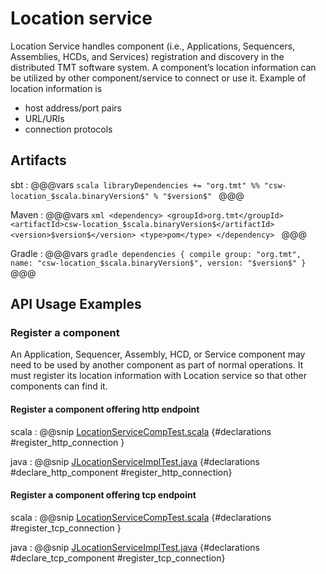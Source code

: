 # Location service

Location Service handles component (i.e., Applications, Sequencers, Assemblies, HCDs, and Services) registration and discovery in the distributed TMT software system. A component’s location information can be utilized by other component/service to connect or use it. Example of location information is
 
* host address/port pairs
* URL/URIs
* connection protocols

## Artifacts

sbt
:   @@@vars
    ```scala
    libraryDependencies += "org.tmt" %% "csw-location_$scala.binaryVersion$" % "$version$"
    ```
    @@@

Maven
:   @@@vars
    ```xml
    <dependency>
     <groupId>org.tmt</groupId>
     <artifactId>csw-location_$scala.binaryVersion$</artifactId>
     <version>$version$</version>
     <type>pom</type>
    </dependency>
    ```
    @@@

Gradle
:   @@@vars
    ```gradle
    dependencies {
      compile group: "org.tmt", name: "csw-location_$scala.binaryVersion$", version: "$version$"
    }
    ```
    @@@


## API Usage Examples

### Register a component

An Application, Sequencer, Assembly, HCD, or Service component may need to be used by another component as part of normal operations. It must register its location information with Location service so that other components can find it.

#### Register a component offering http endpoint 

scala
:   @@snip [LocationServiceCompTest.scala](../../../csw-location/src/test/scala/csw/services/location/scaladsl/LocationServiceCompTest.scala) {#declarations #register_http_connection }

java
:   @@snip [JLocationServiceImplTest.java](../../../csw-location/src/test/java/csw/services/location/javadsl/JLocationServiceImplTest.java) {#declarations #declare_http_component #register_http_connection}

#### Register a component offering tcp endpoint 

scala
:   @@snip [LocationServiceCompTest.scala](../../../csw-location/src/test/scala/csw/services/location/scaladsl/LocationServiceCompTest.scala) {#declarations #register_tcp_connection }

java
:   @@snip [JLocationServiceImplTest.java](../../../csw-location/src/test/java/csw/services/location/javadsl/JLocationServiceImplTest.java) {#declarations #declare_tcp_component #register_tcp_connection}
    